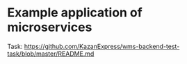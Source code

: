 # Example application of microservices
Task:  https://github.com/KazanExpress/wms-backend-test-task/blob/master/README.md 